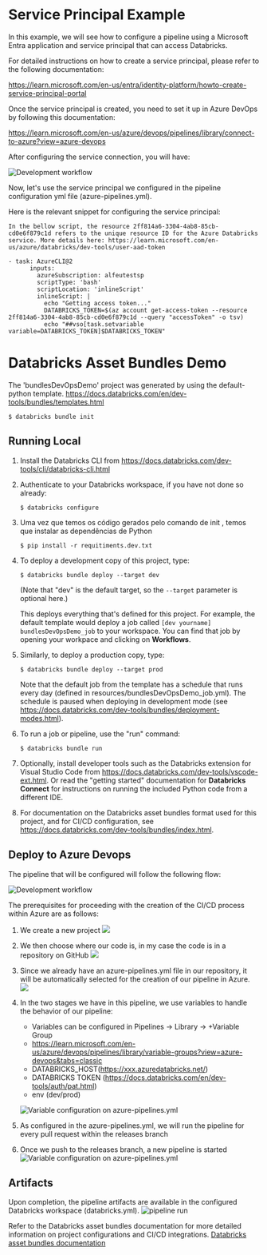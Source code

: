 # Service Principal Example

In this example, we will see how to configure a pipeline using a Microsoft Entra application and service principal that can access Databricks.

For detailed instructions on how to create a service principal, please refer to the following documentation:

https://learn.microsoft.com/en-us/entra/identity-platform/howto-create-service-principal-portal

Once the service principal is created, you need to set it up in Azure DevOps by following this documentation:

https://learn.microsoft.com/en-us/azure/devops/pipelines/library/connect-to-azure?view=azure-devops

After configuring the service connection, you will have:

![Development workflow](images/sp_creation.png)

Now, let's use the service principal we configured in the pipeline configuration yml file (azure-pipelines.yml).

Here is the relevant snippet for configuring the service principal:

`In the bellow script, the resource 2ff814a6-3304-4ab8-85cb-cd0e6f879c1d refers to the unique resource ID for the Azure Databricks service. More details here: https://learn.microsoft.com/en-us/azure/databricks/dev-tools/user-aad-token  `



```
- task: AzureCLI@2
      inputs:
        azureSubscription: alfeutestsp
        scriptType: 'bash'
        scriptLocation: 'inlineScript'
        inlineScript: |
          echo "Getting access token..."
          DATABRICKS_TOKEN=$(az account get-access-token --resource 2ff814a6-3304-4ab8-85cb-cd0e6f879c1d --query "accessToken" -o tsv)
          echo "##vso[task.setvariable variable=DATABRICKS_TOKEN]$DATABRICKS_TOKEN"
```


# Databricks Asset Bundles Demo

The 'bundlesDevOpsDemo' project was generated by using the default-python template.
https://docs.databricks.com/en/dev-tools/bundles/templates.html
```
$ databricks bundle init
```

## Running Local

1. Install the Databricks CLI from https://docs.databricks.com/dev-tools/cli/databricks-cli.html

2. Authenticate to your Databricks workspace, if you have not done so already:
    ```
    $ databricks configure
    ```

3. Uma vez que temos os código gerados pelo comando de init , temos que instalar as dependências de Python
   ```
   $ pip install -r requitiments.dev.txt
   ```

4. To deploy a development copy of this project, type:
    ```
    $ databricks bundle deploy --target dev
    ```
    (Note that "dev" is the default target, so the `--target` parameter
    is optional here.)

    This deploys everything that's defined for this project.
    For example, the default template would deploy a job called
    `[dev yourname] bundlesDevOpsDemo_job` to your workspace.
    You can find that job by opening your workpace and clicking on **Workflows**.

4. Similarly, to deploy a production copy, type:
   ```
   $ databricks bundle deploy --target prod
   ```

   Note that the default job from the template has a schedule that runs every day
   (defined in resources/bundlesDevOpsDemo_job.yml). The schedule
   is paused when deploying in development mode (see
   https://docs.databricks.com/dev-tools/bundles/deployment-modes.html).

5. To run a job or pipeline, use the "run" command:
   ```
   $ databricks bundle run
   ```

6. Optionally, install developer tools such as the Databricks extension for Visual Studio Code from
   https://docs.databricks.com/dev-tools/vscode-ext.html. Or read the "getting started" documentation for
   **Databricks Connect** for instructions on running the included Python code from a different IDE.

7. For documentation on the Databricks asset bundles format used
   for this project, and for CI/CD configuration, see
   https://docs.databricks.com/dev-tools/bundles/index.html.

## Deploy to Azure Devops

The pipeline that will be configured will follow the following flow:

![Development workflow](images/cicd-workflow.png)

The prerequisites for proceeding with the creation of the CI/CD process within Azure are as follows:

1. We create a new project
   ![](images/1-devOpsProjectCreate.png)

2. We then choose where our code is, in my case the code is in a repository on GitHub
   ![](images/2-repoCreation.png)

3. Since we already have an azure-pipelines.yml file in our repository, it will be automatically selected for the creation of our pipeline in Azure.
   ![](images/3-PipelineCreation.png)

4. In the two stages we have in this pipeline, we use variables to handle the behavior of our pipeline:
   - Variables can be configured in Pipelines -> Library -> +Variable Group
   - https://learn.microsoft.com/en-us/azure/devops/pipelines/library/variable-groups?view=azure-devops&tabs=classic

    * DATABRICKS_HOST(https://xxx.azuredatabricks.net/)
    * DATABRICKS TOKEN (https://docs.databricks.com/en/dev-tools/auth/pat.html)
    * env (dev/prod)

    ![Variable configuration on azure-pipelines.yml](images/4-pipelineVariables.png)

5. As configured in the azure-pipelines.yml, we will run the pipeline for every pull request within the releases branch

6. Once we push to the releases branch, a new pipeline is started
   ![Variable configuration on azure-pipelines.yml](images/6-pipeline.png)


## Artifacts
Upon completion, the pipeline artifacts are available in the configured Databricks workspace (databricks.yml).
![pipeline run](images/7-pipelineRun.png)

Refer to the Databricks asset bundles documentation for more detailed information on project configurations and CI/CD integrations.
[Databricks asset bundles documentation](https://docs.databricks.com/en/dev-tools/bundles/index.html)



